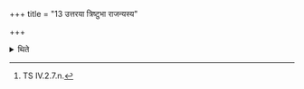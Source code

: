 +++
title = "13 उत्तरया त्रिष्टुभा राजन्यस्य"

+++

<details><summary>थिते</summary>

13. He scatters the sand with the next verse in the Triṣṭubh metre[^1] in the case of the sacrificer being a Kṣatriya.  

[^1]: TS IV.2.7.n.  

</details>

